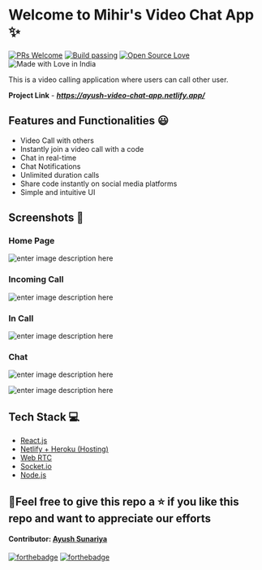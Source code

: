 # Welcome to Mihir's Video Chat App ✨


[![PRs Welcome](https://img.shields.io/badge/PRs-welcome-brightgreen.svg?style=flat-square)](https://ayush-video-chat-app.netlify.app/)&nbsp;[![Build passing](https://img.shields.io/badge/Build-Passing-brightgreen.svg?style=flat-square)]( https://ayush-video-chat-app.netlify.app/)&nbsp;[![Open Source Love](https://badges.frapsoft.com/os/v1/open-source.svg?v=102)](https://ayush-video-chat-app.netlify.app/)&nbsp;![Made with Love in India](https://madewithlove.org.in/badge.svg)


This is a video calling application where users can call other user.

**Project Link** - ***https://ayush-video-chat-app.netlify.app/***


## Features and Functionalities 😃

- Video Call with others
- Instantly join a video call with a code
- Chat in real-time
- Chat Notifications
- Unlimited duration calls
- Share code instantly on social media platforms
- Simple and intuitive UI

## Screenshots 📸

### Home Page

![enter image description here](https://user-images.githubusercontent.com/48746544/115701626-9b838e00-a385-11eb-8a07-214ca0b9f327.png)

### Incoming Call

![enter image description here](https://user-images.githubusercontent.com/48746544/115701844-d8e81b80-a385-11eb-91cf-014b23e24ae4.png)

### In Call

![enter image description here](https://user-images.githubusercontent.com/48746544/115702841-07b2c180-a387-11eb-897e-f19abefafef5.png)

### Chat

![enter image description here](https://user-images.githubusercontent.com/48746544/115702929-24e79000-a387-11eb-906c-704608263da4.png)

![enter image description here](https://user-images.githubusercontent.com/48746544/115703177-709a3980-a387-11eb-8d9d-15ddf3b66a25.png)

## Tech Stack 💻

- [React.js](https://reactjs.org/)
- [Netlify + Heroku (Hosting)](https://www.netlify.com/)
- [Web RTC](https://github.com/webrtc)
- [Socket.io](https://socket.io/)
- [Node.js](https://nodejs.org/en/)


## 🤩Feel free to give this repo a ⭐ if you like this repo and want to appreciate our efforts
#### Contributor: [Ayush Sunariya](https://www.linkedin.com/in/ayush-sunariya-3612301b4/)


[![forthebadge](https://forthebadge.com/images/badges/built-with-love.svg)](https://forthebadge.com)
[![forthebadge](https://forthebadge.com/images/badges/built-by-developers.svg)](https://forthebadge.com)

